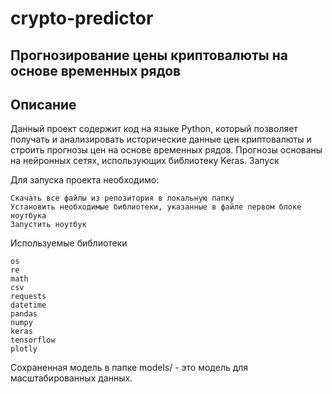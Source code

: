 # crypto-predictor

## Прогнозирование цены криптовалюты на основе временных рядов
## Описание

Данный проект содержит код на языке Python, который позволяет получать и анализировать исторические данные цен криптовалюты и строить прогнозы цен на основе временных рядов. Прогнозы основаны на нейронных сетях, использующих библиотеку Keras.
Запуск

Для запуска проекта необходимо:

    Скачать все файлы из репозитория в локальную папку
    Установить необходимые библиотеки, указанные в файле первом блоке ноутбука
    Запустить ноутбук

Используемые библиотеки

    os
    re
    math
    csv
    requests
    datetime
    pandas
    numpy
    keras
    tensorflow
    plotly

Сохраненная модель в папке models/ - это модель для масштабированных данных.